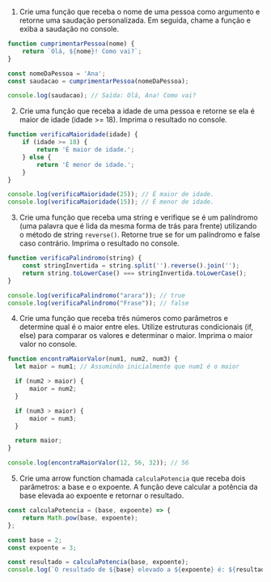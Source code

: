 1) Crie uma função que receba o nome de uma pessoa como argumento e retorne uma saudação personalizada. Em seguida, chame a função e exiba a saudação no console.

```js
function cumprimentarPessoa(nome) {
    return `Olá, ${nome}! Como vai?`;
}

const nomeDaPessoa = 'Ana';
const saudacao = cumprimentarPessoa(nomeDaPessoa);

console.log(saudacao); // Saída: Olá, Ana! Como vai?
```

2) Crie uma função que receba a idade de uma pessoa e retorne se ela é maior de idade (idade >= 18). Imprima o resultado no console.

```js
function verificaMaioridade(idade) {
    if (idade >= 18) {
        return 'É maior de idade.';
    } else {
        return 'É menor de idade.';
    }
}

console.log(verificaMaioridade(25)); // É maior de idade.
console.log(verificaMaioridade(15)); // É menor de idade.
```

3) Crie uma função que receba uma string e verifique se é um palíndromo (uma palavra que é lida da mesma forma de trás para frente) utilizando o método de string `reverse()`. Retorne true se for um palíndromo e false caso contrário. Imprima o resultado no console.

```js
function verificaPalindromo(string) {
    const stringInvertida = string.split('').reverse().join('');
    return string.toLowerCase() === stringInvertida.toLowerCase();
}

console.log(verificaPalindromo("arara")); // true
console.log(verificaPalindromo("Frase")); // false
```

4) Crie uma função que receba três números como parâmetros e determine qual é o maior entre eles. Utilize estruturas condicionais (if, else) para comparar os valores e determinar o maior. Imprima o maior valor no console.

```js
function encontraMaiorValor(num1, num2, num3) {
  let maior = num1; // Assumindo inicialmente que num1 é o maior

  if (num2 > maior) {
      maior = num2;
  }

  if (num3 > maior) {
      maior = num3;
  }

  return maior;
}

console.log(encontraMaiorValor(12, 56, 32)); // 56
```

5) Crie uma arrow function chamada `calculaPotencia` que receba dois parâmetros: a base e o expoente. A função deve calcular a potência da base elevada ao expoente e retornar o resultado.

```js
const calculaPotencia = (base, expoente) => {
    return Math.pow(base, expoente);
};

const base = 2;
const expoente = 3;

const resultado = calculaPotencia(base, expoente);
console.log(`O resultado de ${base} elevado a ${expoente} é: ${resultado}`); // Saída: O resultado de 2 elevado a 3 é: 8
```
